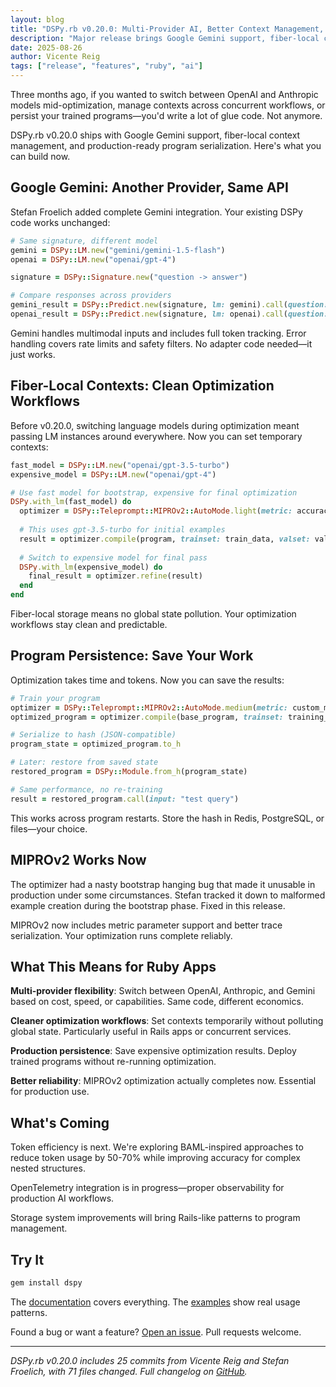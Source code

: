 ```yaml
---
layout: blog
title: "DSPy.rb v0.20.0: Multi-Provider AI, Better Context Management, and Production Persistence"
description: "Major release brings Google Gemini support, fiber-local contexts, and program serialization to DSPy.rb"
date: 2025-08-26
author: Vicente Reig
tags: ["release", "features", "ruby", "ai"]
---
```


Three months ago, if you wanted to switch between OpenAI and Anthropic models mid-optimization, manage contexts across concurrent workflows, or persist your trained programs—you'd write a lot of glue code. Not anymore.

DSPy.rb v0.20.0 ships with Google Gemini support, fiber-local context management, and production-ready program serialization. Here's what you can build now.

## Google Gemini: Another Provider, Same API

Stefan Froelich added complete Gemini integration. Your existing DSPy code works unchanged:

```ruby
# Same signature, different model
gemini = DSPy::LM.new("gemini/gemini-1.5-flash")
openai = DSPy::LM.new("openai/gpt-4")

signature = DSPy::Signature.new("question -> answer")

# Compare responses across providers
gemini_result = DSPy::Predict.new(signature, lm: gemini).call(question: "Explain Ruby fibers")
openai_result = DSPy::Predict.new(signature, lm: openai).call(question: "Explain Ruby fibers")
```

Gemini handles multimodal inputs and includes full token tracking. Error handling covers rate limits and safety filters. No adapter code needed—it just works.

## Fiber-Local Contexts: Clean Optimization Workflows  

Before v0.20.0, switching language models during optimization meant passing LM instances around everywhere. Now you can set temporary contexts:

```ruby
fast_model = DSPy::LM.new("openai/gpt-3.5-turbo")
expensive_model = DSPy::LM.new("openai/gpt-4") 

# Use fast model for bootstrap, expensive for final optimization
DSPy.with_lm(fast_model) do
  optimizer = DSPy::Teleprompt::MIPROv2::AutoMode.light(metric: accuracy_metric)
  
  # This uses gpt-3.5-turbo for initial examples
  result = optimizer.compile(program, trainset: train_data, valset: val_data)
  
  # Switch to expensive model for final pass
  DSPy.with_lm(expensive_model) do
    final_result = optimizer.refine(result)
  end
end
```

Fiber-local storage means no global state pollution. Your optimization workflows stay clean and predictable.

## Program Persistence: Save Your Work

Optimization takes time and tokens. Now you can save the results:

```ruby
# Train your program
optimizer = DSPy::Teleprompt::MIPROv2::AutoMode.medium(metric: custom_metric)
optimized_program = optimizer.compile(base_program, trainset: training_data)

# Serialize to hash (JSON-compatible)
program_state = optimized_program.to_h

# Later: restore from saved state  
restored_program = DSPy::Module.from_h(program_state)

# Same performance, no re-training
result = restored_program.call(input: "test query")
```

This works across program restarts. Store the hash in Redis, PostgreSQL, or files—your choice.

## MIPROv2 Works Now

The optimizer had a nasty bootstrap hanging bug that made it unusable in production under some circumstances. 
Stefan tracked it down to malformed example creation during the bootstrap phase. Fixed in this release.

MIPROv2 now includes metric parameter support and better trace serialization. Your optimization runs complete reliably.

## What This Means for Ruby Apps

**Multi-provider flexibility**: Switch between OpenAI, Anthropic, and Gemini based on cost, speed, or capabilities. Same code, different economics.

**Cleaner optimization workflows**: Set contexts temporarily without polluting global state. Particularly useful in Rails apps or concurrent services.

**Production persistence**: Save expensive optimization results. Deploy trained programs without re-running optimization.

**Better reliability**: MIPROv2 optimization actually completes now. Essential for production use.

## What's Coming

Token efficiency is next. We're exploring BAML-inspired approaches to reduce token usage by 50-70% while improving accuracy for complex nested structures.

OpenTelemetry integration is in progress—proper observability for production AI workflows.

Storage system improvements will bring Rails-like patterns to program management.

## Try It

```ruby
gem install dspy
```

The [documentation](https://vicentereig.github.io/dspy.rb/) covers everything. The [examples](https://github.com/vicentereig/dspy.rb/tree/main/examples) show real usage patterns.

Found a bug or want a feature? [Open an issue](https://github.com/vicentereig/dspy.rb/issues). Pull requests welcome.

---

*DSPy.rb v0.20.0 includes 25 commits from Vicente Reig and Stefan Froelich, with 71 files changed. Full changelog on [GitHub](https://github.com/vicentereig/dspy.rb/releases/tag/v0.20.0).*

